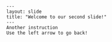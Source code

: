     ---
    layout: slide
    title: "Welcome to our second slide!"
    ---
    Another instruction
    Use the left arrow to go back!
